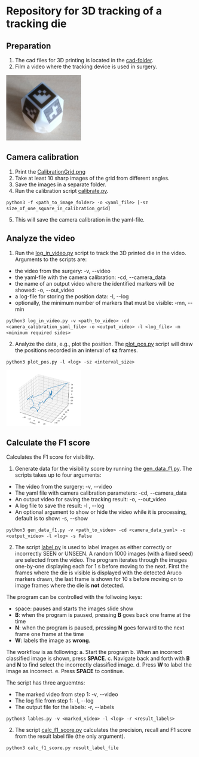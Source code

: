 # Repository for 3D tracking of a tracking die
## Preparation
1. The cad files for 3D printing is located in the [cad-folder](cad).
2. Film a video where the tracking device is used in surgery.

<img src="figures/die.png" alt="3D die" width="200"/>

## Camera calibration
1. Print the [CalibrationGrid.png](calibration/CalibrationGrid.png)
2. Take at least 10 sharp images of the grid from different angles. 
3. Save the images in a separate folder.
4. Run the calibration script [calibrate.py](calibration/calibrate.py).
```
python3 -f <path_to_image_folder> -o <yaml_file> [-sz size_of_one_square_in_calibration_grid]
```
5. This will save the camera calibration in the yaml-file. 

## Analyze the video
1. Run the [log_in_video.py](log_in_video.py) script to track the 3D printed die in the video. Arguments to the scripts are:
- the video from the surgery: -v, --video 
- the yaml-file with the camera calibration: -cd, --camera_data 
- the name of an output video where the identified markers will be showed: -o, --out_video
- a log-file for storing the position data: -l, --log 
- optionally, the minimum number of markers that must be visible: -mn, --min

```
python3 log_in_video.py -v <path_to_video> -cd <camera_calibration_yaml_file> -o <output_video> -l <log_file> -m <minimum required sides>
```
2. Analyze the data, e.g., plot the position. The [plot_pos.py](plot_pos.py) script will draw the positions recorded in an interval of __sz__ frames. 
```
python3 plot_pos.py -l <log> -sz <interval_size>
```

<img src="figures/plot.png" alt="3D plot of tracked movement" width="200"/>


## Calculate the F1 score
Calculates the F1 score for visibility. 
1. Generate data for the visibility score by running the [gen_data_f1.py](F1_score/gen_data_f1.py). The scripts takes up to four arguments:
- The video from the surgery: -v, --video
- The yaml file with camera calibration parameters: -cd, --camera_data
- An output video for saving the tracking result: -o, --out_video
- A log file to save the result: -l , --log
- An optional argument to show or hide the video while it is processing, default is to show: -s, --show
```
python3 gen_data_f1.py -v <path_to_video> -cd <camera_data_yaml> -o <output_video> -l <log> -s False
```
2. The script [label.py](F1_score/label.py) is used to label images as either correctly or incorrectly SEEN or UNSEEN. A random 1000 images (with a fixed seed) are selected from the video. The program iterates through the images one-by-one displaying each for 1 s before moving to the next. First the frames where the die is visible is displayed with the detected Aruco markers drawn, the last frame is shown for 10 s before moving on to image frames where the die is __not__ detected. 

The program can be controlled with the follwoing keys:
- space: pauses and starts the images slide show
- __B__: when the program is paused, pressing __B__ goes back one frame at the time
- __N__: when the program is paused, pressing __N__ goes forward to the next frame one frame at the time
- __W__: labels the image as __wrong__. 

The workflow is as following:
a. Start the program
b. When an incorrect classified image is shown, press __SPACE__.
c. Navigate back and forth with __B__ and __N__ to find select the incorrectly classified image. 
d. Press __W__ to label the image as incorrect. 
e. Press __SPACE__ to continue. 

The script has three arguemtns:
- The marked video from step 1: -v, --video
- The log file from step 1: -l, --log
- The output file for the labels: -r, --labels
```
python3 lables.py -v <marked_video> -l <log> -r <result_labels>
```

2. The script [calc_f1_score.py](F1_score/calc_f1_score.py) calculates the precision, recall and F1 score from the result label file (the only argument).
```
python3 calc_f1_score.py result_label_file
```

